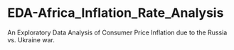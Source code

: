 # EDA-Africa_Inflation_Rate_Analysis
An Exploratory Data Analysis of Consumer Price Inflation due to the Russia vs. Ukraine war.
